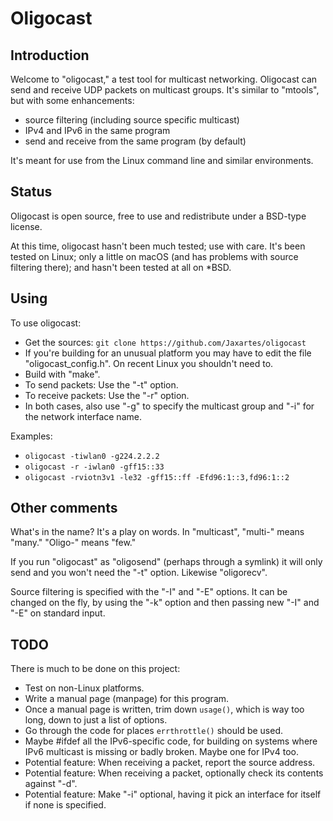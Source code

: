 # Oligocast

## Introduction

Welcome to "oligocast," a test tool for multicast networking.  Oligocast
can send and receive UDP packets on multicast groups.  It's similar to
"mtools", but with some enhancements:
* source filtering (including source specific multicast)
* IPv4 and IPv6 in the same program
* send and receive from the same program (by default)

It's meant for use from the Linux command line and similar environments.

## Status

Oligocast is open source, free to use and redistribute under a BSD-type license.

At this time, oligocast hasn't been much tested; use with care.  It's
been tested on Linux; only a little on macOS (and has problems with source
filtering there); and hasn't been tested at all on *BSD.

## Using

To use oligocast:
* Get the sources: `git clone https://github.com/Jaxartes/oligocast`
* If you're building for an unusual platform you may have to edit
  the file "oligocast_config.h".  On recent Linux you shouldn't need to.
* Build with "make".
* To send packets: Use the "-t" option.
* To receive packets: Use the "-r" option.
* In both cases, also use "-g" to specify the multicast group and
  "-i" for the network interface name.

Examples:
* `oligocast -tiwlan0 -g224.2.2.2`
* `oligocast -r -iwlan0 -gff15::33`
* `oligocast -rviotn3v1 -le32 -gff15::ff -Efd96:1::3,fd96:1::2`

## Other comments

What's in the name? It's a play on words.  In "multicast", "multi-"
means "many."  "Oligo-" means "few."

If you run "oligocast" as "oligosend" (perhaps through a symlink) it will
only send and you won't need the "-t" option.  Likewise "oligorecv".

Source filtering is specified with the "-I" and "-E" options.  It can
be changed on the fly, by using the "-k" option and then passing new
"-I" and "-E" on standard input.

## TODO

There is much to be done on this project:
* Test on non-Linux platforms.
* Write a manual page (manpage) for this program.
* Once a manual page is written, trim down `usage()`, which is way too long,
  down to just a list of options.
* Go through the code for places `errthrottle()` should be used.
* Maybe #ifdef all the IPv6-specific code, for building on systems
  where IPv6 multicast is missing or badly broken.  Maybe one for IPv4 too.
* Potential feature: When receiving a packet, report the source address.
* Potential feature: When receiving a packet, optionally
  check its contents against "-d".
* Potential feature: Make "-i" optional, having it pick an interface for
  itself if none is specified.
